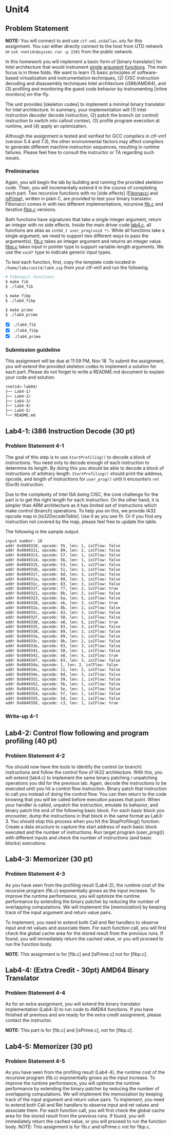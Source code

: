 # Unit4

## Problem Statement

**NOTE:** You will connect to and use `ctf-vm1.utdallas.edu` for this assignment. You can either directly connect to the host from UTD network or `ssh <netid>@syssec.run -p 2201` from the public network.

In this homework you will implement a basic form of [binary translator] for Intel architecture that would instrument [single](isPrime.c) [argument](fib.c) [functions](fibp.c). The main focus is in three folds. We want to learn (1) basic principles of software-based virtualization and instrumentation techniques, (2) CISC instruction decoding and disassembly techniques Intel architecture (i386/AMD64), and (3) profiling and monitoring the guest code behavior by instrumenting [inline monitors] on-the-fly.

The unit provides [skeleton codes] to implement a minimal binary translator for Intel architecture. In summary, your implementation will (1) Intel instruction decoder decode instruction, (2) patch the branch (or control) instruction to switch into callout context, (3) profile program execution at runtime, and (4) apply an optimization.

Although the assignment is tested and verified for GCC compilers in ctf-vm1 (version 5.4 and 7.3), the other environmental factors may affect compilers to generate different machine instruction sequences, resulting in runtime failures. Please feel free to consult the instructor or TA regarding such issues.

### Preliminaries

Again, you will begin the lab by building and running the provided skeleton code. Then, you will incrementally extend it in the course of completing each part. Two recursive functions with no [side effects] ([Fibonacci](fib.c) and [isPrime](isprime.c)), written in plain C, are provided to test your binary translator. Fibonacci comes in with two different implementations, recursive [fib.c](fib.c) and iterative [fibp.c](fibp.c) versions.

Both functions have signatures that take a single integer argument, return an integer with no side effects. Inside the main driver code [lab4.c](lab.c), all functions are alias as `int64_t user_prog(void *)`. While all functions take a single argument, we need to support two different ways to pass the argument(s). [fib.c](fib.c) takes an integer argument and returns an integer value. [fibp.c](fibp.c) takes input in pointer type to support variable-length arguments. We use the `void*` type to indicate generic input types.

To test each function, first, copy the template code located in `/home/labs/unit4/lab4.zip` from your ctf-vm1 and run the following.

```bash
# Fibonacci functions.
$ make fib
$ ./lab4_fib

$ make fibp
$ ./lab4_fibp

$ make prime
$ ./lab4_prime
```

- [x] `./lab4_fib`
- [x] `./lab4_fibp`
- [x] `./lab4_prime`

### Submission guideline

This assignment will be due at 11:59 PM, Nov 18. To submit the assignment, you will extend the provided skeleton codes to implement a solution for each part. Please do not forget to write a README.md document to explain your code and
solution.

```txt
<netid>-lab04/
├── Lab4-1/
├── Lab4-2/
├── Lab4-3/
├── Lab4-4/
├── Lab4-5/
└── README.md
```

## Lab4-1: i386 Instruction Decode (30 pt)

### Problem Statement 4-1

The goal of this step is to use *`StartProfiling()`* to decode a block of instructions. You need only to decode enough of each instruction to determine its length. By doing this you should be able to decode a block of instructions of arbitrary length. *`StartProfiling()`* should print the address, opcode, and length of instructions for *`user_prog()`* until it encounters `ret` (0xc9) instruction.

Due to the complexity of Intel ISA being CISC, the core challenge for the part is to get the right length for each instruction. On the other hand, it is simpler than ARM architecture as it has limited set of instructions which make control (branch) operations. To help you on this, we provide IA32 opcode map in *[ia32DecodeTable]*. Use it as you see fit. Or if you find any instruction not covered by the map, please feel free to update the table.

The following is the sample output.

```txt
input number: 10
addr 0x8049310, opcode: 55, len: 1, isCFlow: false
addr 0x8049311, opcode: 89, len: 2, isCFlow: false
addr 0x8049313, opcode: 57, len: 1, isCFlow: false
addr 0x8049314, opcode: 56, len: 1, isCFlow: false
addr 0x8049315, opcode: 53, len: 1, isCFlow: false
addr 0x8049316, opcode: 51, len: 1, isCFlow: false
addr 0x8049317, opcode: 8d, len: 3, isCFlow: false
addr 0x804931a, opcode: 89, len: 2, isCFlow: false
addr 0x804931c, opcode: 83, len: 3, isCFlow: false
addr 0x804931f, opcode: 77, len: 2, isCFlow: true
addr 0x8049321, opcode: 8b, len: 2, isCFlow: false
addr 0x8049323, opcode: ba, len: 5, isCFlow: false
addr 0x8049328, opcode: eb, len: 2, isCFlow: true
addr 0x804932a, opcode: 8b, len: 2, isCFlow: false
addr 0x804932c, opcode: 83, len: 3, isCFlow: false
addr 0x804932f, opcode: 50, len: 1, isCFlow: false
addr 0x8049330, opcode: e8, len: 5, isCFlow: true
addr 0x8049335, opcode: 83, len: 3, isCFlow: false
addr 0x8049338, opcode: 89, len: 2, isCFlow: false
addr 0x804933a, opcode: 89, len: 2, isCFlow: false
addr 0x804933c, opcode: 8b, len: 2, isCFlow: false
addr 0x804933e, opcode: 83, len: 3, isCFlow: false
addr 0x8049341, opcode: 50, len: 1, isCFlow: false
addr 0x8049342, opcode: e8, len: 5, isCFlow: true
addr 0x8049347, opcode: 83, len: 3, isCFlow: false
addr 0x804934a, opcode: 1, len: 2, isCFlow: false
addr 0x804934c, opcode: 11, len: 2, isCFlow: false
addr 0x804934e, opcode: 8d, len: 3, isCFlow: false
addr 0x8049351, opcode: 59, len: 1, isCFlow: false
addr 0x8049352, opcode: 5b, len: 1, isCFlow: false
addr 0x8049353, opcode: 5e, len: 1, isCFlow: false
addr 0x8049354, opcode: 5f, len: 1, isCFlow: false
addr 0x8049355, opcode: 5d, len: 1, isCFlow: false
addr 0x8049356, opcode: c3, len: 1, isCFlow: true
```

### Write-up 4-1

<!-- TODO: write -->

## Lab4-2: Control flow following and program profiling (40 pt)

### Problem Statement 4-2

You should now have the tools to identify the control (or branch) instructions and follow the control flow of IA32 architecture. With this, you will extend [lab4.c] to implement the same binary patching / unpatching operations you did for the previous lab. Again, decode the instructions to be executed until you hit a control flow instruction. Binary patch that instruction to call you instead of doing the control flow. You can then return to the code knowing that you will be called before execution passes that point. When your handler is called, unpatch the
instruction, emulate its behavior, and binary patch the end of the following basic block. For each basic block you encounter, dump the instructions in that block in the same format as Lab3-3. You should stop this process when you hit the StopProfiling() function.
Create a data structure to capture the start address of each basic block executed and the number of instructions. Run target program  (user_prog()) with different inputs and check the number of instructions (and basic blocks) executions.

## Lab4-3: Memorizer (30 pt)

### Problem Statement 4-3

As you have seen from the profiling result (Lab4-2), the runtime cost of the recursive program (fib.c) exponentially grows as the input increase. To improve the runtime performance, you will optimize the runtime performance by extending the binary patcher by reducing the number of overlapping computations. We will implement the [memoization] by keeping track of the input argument and return value pairs.

To implement, you need to extend both Call and Ret handlers to observe input and ret values and associate them. For each function call, you will first check the global cache area for the stored result from the previous runs. If found, you will immediately return the cached value, or you will proceed to run the function body.

**NOTE**: This assignment is for [fib.c] and [isPrime.c] not for [fibp.c].

## Lab4-4: (Extra Credit - 30pt) AMD64 Binary Translator

### Problem Statement 4-4

As for an extra assignment,  you will extend the binary translator implementation (Lab4-3) to run code to AMD64 functions. If you have finished all previous and are ready for the extra credit assignment, please contact the instructor.

**NOTE:** This part is for [fib.c] and [isPrime.c], not for [fibp.c].

## Lab4-5: Memorizer (30 pt)

### Problem Statement 4-5

As you have seen from the profiling result (Lab4-4), the runtime cost of the recursive program (fib.c) exponentially grows as the input increase. To improve the runtime performance, you will optimize the runtime performance by extending the binary patcher by reducing the number of overlapping computations. We will implement the memoization by keeping track of the input argument and return value pairs.
To implement, you need to extend both Call and Ret handlers to observe input and ret values and associate them. For each function call, you will first check the global cache area for the stored result from the previous runs. If found, you will immediately return the cached value, or you will proceed to run the function body.
NOTE: This assignment is for fib.c and isPrime.c not for fibp.c.
